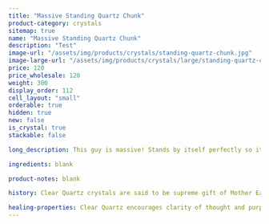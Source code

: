 ```yaml
---
title: "Massive Standing Quartz Chunk"
product-category: crystals
sitemap: true
name: "Massive Standing Quartz Chunk"
description: "Test"
image-url: "/assets/img/products/crystals/standing-quartz-chunk.jpg"
image-large-url: "/assets/img/products/crystals/large/standing-quartz-chunk.jpg"
price: 120
price_wholesale: 120
weight: 300
display_order: 112
cell_layout: "small"
orderable: true
hidden: true
new: false
is_crystal: true
stackable: false

long_description: This guy is massive! Stands by itself perfectly so it would be a perfect shelf piece. Featuring interesting growth lines, beautiful hidden rainbows and iron oxide. 

ingredients: blank

product-notes: blank

history: Clear Quartz crystals are said to be supreme gift of Mother Earth. Since it can be found on every continent of the earth, many cultures had different uses and beliefs behind this powerful crystal. Indigenous North American cultures thought of the stone as a sentient being, and would gift it offerings as a sign of respect. To cultures in Central and South America, the quartz meaning was that of a vessel, they believed that the spirits of their ancestors were held in clear quartz.

healing-properties: Clear Quartz encourages clarity of thought and purpose to one’s heart and mind. It works on all levels of the energetic and physical bodies and resonates with all chakras. Clear Quartz will amplify any energy with which it moves into resonance, including other stones, constantly broadcasting that energy into the Earths electromagnetic field. This makes Clear Quartz an excellent stone to use for programming, manifesting/meditation.
---
```

